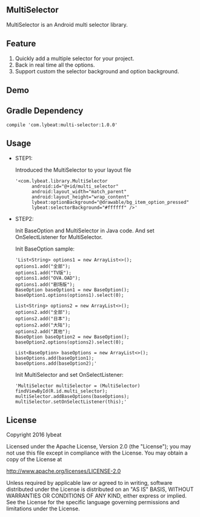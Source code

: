 ## MultiSelector
MultiSelector is an Android multi selector library.

## Feature
1. Quickly add a multiple selector for your project.
2. Back in real time all the options.
3. Support custom the selector background and option background.

## Demo

## Gradle Dependency
    compile 'com.lybeat:multi-selector:1.0.0'

## Usage
* STEP1:

  Introduced the MultiSelector to your layout file

      '<com.lybeat.library.MultiSelector
            android:id="@+id/multi_selector"
            android:layout_width="match_parent"
            android:layout_height="wrap_content"
            lybeat:optionBackground="@drawable/bg_item_option_pressed"
            lybeat:selectorBackground="#ffffff" />'

* STEP2:

  Init BaseOption and MultiSelector in Java code. And set OnSelectListener for MultiSelector.

  Init BaseOption sample:

      'List<String> options1 = new ArrayList<>();
      options1.add("全部");
      options1.add("TV版");
      options1.add("OVA.OAD");
      options1.add("剧场版");
      BaseOption baseOption1 = new BaseOption();
      baseOption1.options(options1).select(0);

      List<String> options2 = new ArrayList<>();
      options2.add("全部");
      options2.add("日本");
      options2.add("大陆");
      options2.add("其他");
      BaseOption baseOption2 = new BaseOption();
      baseOption2.options(options2).select(0);

      List<BaseOption> baseOptions = new ArrayList<>();
      baseOptions.add(baseOption1);
      baseOptions.add(baseOption2);'

  Init MultiSelector and set OnSelectListener:

      'MultiSelector multiSelector = (MultiSelector) findViewById(R.id.multi_selector);
      multiSelector.addBaseOptions(baseOptions);
      multiSelector.setOnSelectListener(this);'

## License
Copyright 2016 lybeat

Licensed under the Apache License, Version 2.0 (the "License"); you may not use this file except in compliance with the License. You may obtain a copy of the License at

http://www.apache.org/licenses/LICENSE-2.0

Unless required by applicable law or agreed to in writing, software distributed under the License is distributed on an "AS IS" BASIS, WITHOUT WARRANTIES OR CONDITIONS OF ANY KIND, either express or implied. See the License for the specific language governing permissions and limitations under the License.